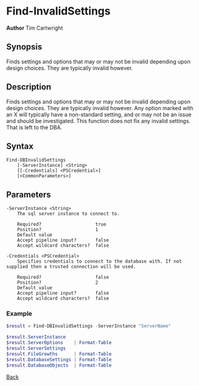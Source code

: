 # Find-InvalidSettings
**Author** Tim Cartwright

## Synopsis
Finds settings and options that may or may not be invalid depending upon design choices. They are typically invalid however. 

## Description
Finds settings and options that may or may not be invalid depending upon design choices. They are typically invalid however. Any option marked with an X will typically have a non-standard setting, and or may not be an issue and should be investigated. This function does not fix any invalid settings. That is left to the DBA.

## Syntax
    Find-DBInvalidSettings 
        [-ServerInstance] <String> 
        [[-Credentials] <PSCredential>] 
        [<CommonParameters>]

## Parameters
    -ServerInstance <String>
        The sql server instance to connect to.

        Required?                    true
        Position?                    1
        Default value                
        Accept pipeline input?       false
        Accept wildcard characters?  false

    -Credentials <PSCredential>
        Specifies credentials to connect to the database with. If not supplied then a trusted connection will be used.

        Required?                    false
        Position?                    2
        Default value                
        Accept pipeline input?       false
        Accept wildcard characters?  false

### Example

```powershell
$result = Find-DBInvalidSettings -ServerInstance "ServerName" 

$result.ServerInstance
$result.ServerOptions    | Format-Table
$result.ServerSettings   
$result.FileGrowths      | Format-Table 
$result.DatabaseSettings | Format-Table
$result.DatabaseObjects  | Format-Table
```

[Back](/README.md)